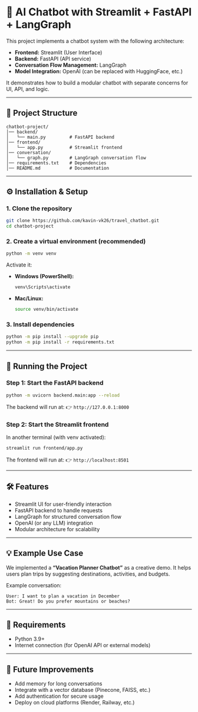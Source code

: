 # 🤖 AI Chatbot with Streamlit + FastAPI + LangGraph

This project implements a chatbot system with the following architecture:

* **Frontend:** Streamlit (User Interface)
* **Backend:** FastAPI (API service)
* **Conversation Flow Management:** LangGraph
* **Model Integration:** OpenAI (can be replaced with HuggingFace, etc.)

It demonstrates how to build a modular chatbot with separate concerns for UI, API, and logic.

---

## 📂 Project Structure

```
chatbot-project/
│── backend/
│   └── main.py         # FastAPI backend
│── frontend/
│   └── app.py          # Streamlit frontend
│── conversation/
│   └── graph.py        # LangGraph conversation flow
│── requirements.txt    # Dependencies
│── README.md           # Documentation
```

---

## ⚙️ Installation & Setup

### 1. Clone the repository

```bash
git clone https://github.com/kavin-vk26/travel_chatbot.git
cd chatbot-project
```

### 2. Create a virtual environment (recommended)

```bash
python -m venv venv
```

Activate it:

* **Windows (PowerShell):**

  ```powershell
  venv\Scripts\activate
  ```
* **Mac/Linux:**

  ```bash
  source venv/bin/activate
  ```

### 3. Install dependencies

```bash
python -m pip install --upgrade pip
python -m pip install -r requirements.txt
```

---

## 🚀 Running the Project

### Step 1: Start the FastAPI backend

```bash
python -m uvicorn backend.main:app --reload
```

The backend will run at:
👉 `http://127.0.0.1:8000`

### Step 2: Start the Streamlit frontend

In another terminal (with venv activated):

```bash
streamlit run frontend/app.py
```

The frontend will run at:
👉 `http://localhost:8501`

---

## 🛠 Features

* Streamlit UI for user-friendly interaction
* FastAPI backend to handle requests
* LangGraph for structured conversation flow
* OpenAI (or any LLM) integration
* Modular architecture for scalability

---

## 💡 Example Use Case

We implemented a **“Vacation Planner Chatbot”** as a creative demo.
It helps users plan trips by suggesting destinations, activities, and budgets.

Example conversation:

```
User: I want to plan a vacation in December
Bot: Great! Do you prefer mountains or beaches?
```

---

## 📌 Requirements

* Python 3.9+
* Internet connection (for OpenAI API or external models)

---

## 📝 Future Improvements

* Add memory for long conversations
* Integrate with a vector database (Pinecone, FAISS, etc.)
* Add authentication for secure usage
* Deploy on cloud platforms (Render, Railway, etc.)


